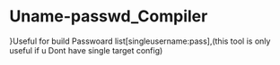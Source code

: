 # Uname-passwd_Compiler
}Useful for build Passwoard list[singleusername:pass],(this tool is only useful if u Dont have single target config)
